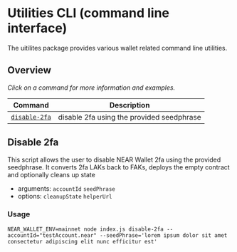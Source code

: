 # Utilities CLI (command line interface)

The uitilites package provides various wallet related command line utilities.

## Overview

_Click on a command for more information and examples._

| Command                                               | Description                                                                                                                            |
| ----------------------------------------------------- | -------------------------------------------------------------------------------------------------------------------------------------- |
| [`disable-2fa`](#disable-2fa)                         | disable 2fa using the provided seedphrase                                                                                              |


## Disable 2fa

This script allows the user to disable NEAR Wallet 2fa using the provided seedphrase. It converts 2fa LAKs back to FAKs, deploys the empty contract and optionally cleans up state
* arguments: `accountId` `seedPhrase`
* options: `cleanupState` `helperUrl`

### Usage

```shell=
NEAR_WALLET_ENV=mainnet node index.js disable-2fa --accountId="testAccount.near" --seedPhrase='lorem ipsum dolor sit amet consectetur adipiscing elit nunc efficitur est'
```